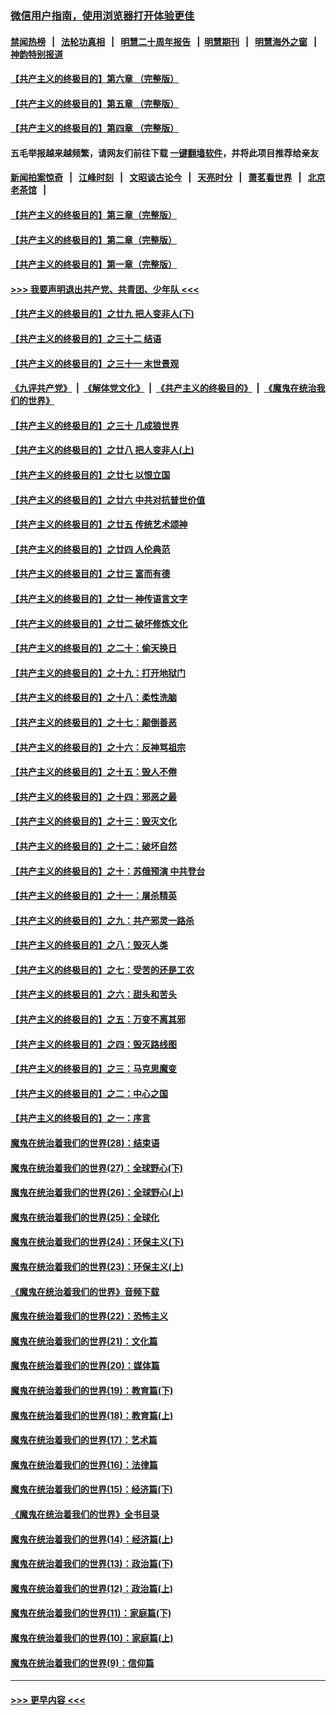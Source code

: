 ### [微信用户指南，使用浏览器打开体验更佳](https://github.com/gfw-breaker/banned-news1/blob/master/indexes/wechat-guide.md?t=0)
#### [禁闻热榜](热点新闻.md?t=0)  &nbsp;&nbsp;|&nbsp;&nbsp; [法轮功真相](https://github.com/gfw-breaker/truth/blob/master/README.md?t=0) &nbsp;&nbsp;|&nbsp;&nbsp; [明慧二十周年报告](https://github.com/gfw-breaker/mh-reports/blob/master/README.md?t=0) &nbsp;&nbsp;|&nbsp;&nbsp;[明慧期刊](https://github.com/gfw-breaker/mh-qikan) &nbsp;&nbsp;|&nbsp;&nbsp; [明慧海外之窗](https://github.com/gfw-breaker/mh-news/blob/master/README.md?t=0) &nbsp;&nbsp;|&nbsp;&nbsp; [神韵特别报道](https://github.com/gfw-breaker/mh-news/blob/master/shenyun.md?t=0)
#### [【共产主义的终极目的】第六章 （完整版）](../pages/nsc422/n11428913.md?t=02041522) 
#### [【共产主义的终极目的】第五章 （完整版）](../pages/nsc422/n11428912.md?t=02041522) 
#### [【共产主义的终极目的】第四章 （完整版）](../pages/nsc422/n11428907.md?t=02041522) 
#### 五毛举报越来越频繁，请网友们前往下载 [一键翻墙软件](https://github.com/gfw-breaker/ssr-accounts)，并将此项目推荐给亲友
#### [新闻拍案惊奇](https://github.com/gfw-breaker/banned-news1/blob/master/pages/link4.md) &nbsp;&nbsp;|&nbsp;&nbsp; [江峰时刻](https://github.com/gfw-breaker/banned-news1/blob/master/pages/link4.md) &nbsp;&nbsp;|&nbsp;&nbsp; [文昭谈古论今](https://github.com/gfw-breaker/banned-news1/blob/master/pages/link4.md) &nbsp;&nbsp;|&nbsp;&nbsp; [天亮时分](https://github.com/gfw-breaker/banned-news1/blob/master/pages/link4.md) &nbsp;&nbsp;|&nbsp;&nbsp; [萧茗看世界](https://github.com/gfw-breaker/banned-news1/blob/master/pages/link4.md) &nbsp;&nbsp;|&nbsp;&nbsp; [北京老茶馆](https://github.com/gfw-breaker/banned-news1/blob/master/pages/link4.md) &nbsp;&nbsp;|&nbsp;&nbsp; 
#### [【共产主义的终极目的】第三章（完整版）](../pages/nsc422/n11428848.md?t=02041522) 
#### [【共产主义的终极目的】第二章（完整版）](../pages/nsc422/n11428831.md?t=02041522) 
#### [【共产主义的终极目的】第一章（完整版）](../pages/nsc422/n11417651.md?t=02041522) 
#### [>>> 我要声明退出共产党、共青团、少年队 <<<](https://github.com/begood0513/goodnews/blob/master/quit/letter.md) 
#### [【共产主义的终极目的】之廿九 把人变非人(下)](../pages/nsc422/n11344140.md?t=02041522) 
#### [【共产主义的终极目的】之三十二 结语](../pages/nsc422/n11360535.md?t=02041522) 
#### [【共产主义的终极目的】之三十一 末世景观](../pages/nsc422/n11351129.md?t=02041522) 
#### [《九评共产党》](https://github.com/begood0513/9ping.md/blob/master/README.md) &nbsp;|&nbsp; [《解体党文化》](../../../../jtdwh.md/blob/master/README.md)  &nbsp;|&nbsp; [《共产主义的终极目的》](../../../../gczydzjmd.md/blob/master/README.md) &nbsp;|&nbsp; [《魔鬼在统治我们的世界》](../../../../mgztzwmdsj.md/blob/master/README.md) 
#### [【共产主义的终极目的】之三十 几成狼世界](../pages/nsc422/n11348280.md?t=02041522) 
#### [【共产主义的终极目的】之廿八 把人变非人(上)](../pages/nsc422/n11340492.md?t=02041522) 
#### [【共产主义的终极目的】之廿七 以恨立国](../pages/nsc422/n11336944.md?t=02041522) 
#### [【共产主义的终极目的】之廿六 中共对抗普世价值](../pages/nsc422/n11324785.md?t=02041522) 
#### [【共产主义的终极目的】之廿五 传统艺术颂神](../pages/nsc422/n11296396.md?t=02041522) 
#### [【共产主义的终极目的】之廿四 人伦典范](../pages/nsc422/n11296397.md?t=02041522) 
#### [【共产主义的终极目的】之廿三 富而有德](../pages/nsc422/n11283598.md?t=02041522) 
#### [【共产主义的终极目的】之廿一 神传语言文字](../pages/nsc422/n11263265.md?t=02041522) 
#### [【共产主义的终极目的】之廿二 破坏修炼文化](../pages/nsc422/n11245728.md?t=02041522) 
#### [【共产主义的终极目的】之二十：偷天换日](../pages/nsc422/n11238846.md?t=02041522) 
#### [【共产主义的终极目的】之十九：打开地狱门](../pages/nsc422/n11206376.md?t=02041522) 
#### [【共产主义的终极目的】之十八：柔性洗脑](../pages/nsc422/n11199994.md?t=02041522) 
#### [【共产主义的终极目的】之十七：颠倒善恶](../pages/nsc422/n11179782.md?t=02041522) 
#### [【共产主义的终极目的】之十六：反神骂祖宗](../pages/nsc422/n11166798.md?t=02041522) 
#### [【共产主义的终极目的】之十五：毁人不倦](../pages/nsc422/n11166792.md?t=02041522) 
#### [【共产主义的终极目的】之十四：邪恶之最](../pages/nsc422/n11150249.md?t=02041522) 
#### [【共产主义的终极目的】之十三：毁灭文化](../pages/nsc422/n11135227.md?t=02041522) 
#### [【共产主义的终极目的】之十二：破坏自然](../pages/nsc422/n11135214.md?t=02041522) 
#### [【共产主义的终极目的】之十：苏俄预演 中共登台](../pages/nsc422/n11118424.md?t=02041522) 
#### [【共产主义的终极目的】之十一：屠杀精英](../pages/nsc422/n11118442.md?t=02041522) 
#### [【共产主义的终极目的】之九：共产邪灵一路杀](../pages/nsc422/n11114139.md?t=02041522) 
#### [【共产主义的终极目的】之八：毁灭人类](../pages/nsc422/n11108503.md?t=02041522) 
#### [【共产主义的终极目的】之七：受苦的还是工农](../pages/nsc422/n11101809.md?t=02041522) 
#### [【共产主义的终极目的】之六：甜头和苦头](../pages/nsc422/n11096971.md?t=02041522) 
#### [【共产主义的终极目的】之五：万变不离其邪](../pages/nsc422/n11091285.md?t=02041522) 
#### [【共产主义的终极目的】之四：毁灭路线图](../pages/nsc422/n11086284.md?t=02041522) 
#### [【共产主义的终极目的】之三：马克思魔变](../pages/nsc422/n11061941.md?t=02041522) 
#### [【共产主义的终极目的】之二：中心之国](../pages/nsc422/n11047728.md?t=02041522) 
#### [【共产主义的终极目的】之一：序言](../pages/nsc422/n11086077.md?t=02041522) 
#### [魔鬼在统治着我们的世界(28)：结束语](../pages/nsc422/n10936246.md?t=02041522) 
#### [魔鬼在统治着我们的世界(27)：全球野心(下)](../pages/nsc422/n10928319.md?t=02041522) 
#### [魔鬼在统治着我们的世界(26)：全球野心(上)](../pages/nsc422/n10900318.md?t=02041522) 
#### [魔鬼在统治着我们的世界(25)：全球化](../pages/nsc422/n10788205.md?t=02041522) 
#### [魔鬼在统治着我们的世界(24)：环保主义(下)](../pages/nsc422/n10695307.md?t=02041522) 
#### [魔鬼在统治着我们的世界(23)：环保主义(上)](../pages/nsc422/n10688613.md?t=02041522) 
#### [《魔鬼在统治着我们的世界》音频下载](../pages/nsc422/n10635553.md?t=02041522) 
#### [魔鬼在统治着我们的世界(22)：恐怖主义](../pages/nsc422/n10614727.md?t=02041522) 
#### [魔鬼在统治着我们的世界(21)：文化篇](../pages/nsc422/n10597706.md?t=02041522) 
#### [魔鬼在统治着我们的世界(20)：媒体篇](../pages/nsc422/n10586579.md?t=02041522) 
#### [魔鬼在统治着我们的世界(19)：教育篇(下)](../pages/nsc422/n10564808.md?t=02041522) 
#### [魔鬼在统治着我们的世界(18)：教育篇(上)](../pages/nsc422/n10526970.md?t=02041522) 
#### [魔鬼在统治着我们的世界(17)：艺术篇](../pages/nsc422/n10499093.md?t=02041522) 
#### [魔鬼在统治着我们的世界(16)：法律篇](../pages/nsc422/n10485969.md?t=02041522) 
#### [魔鬼在统治着我们的世界(15)：经济篇(下)](../pages/nsc422/n10469975.md?t=02041522) 
#### [《魔鬼在统治着我们的世界》全书目录](../pages/nsc422/n10464261.md?t=02041522) 
#### [魔鬼在统治着我们的世界(14)：经济篇(上)](../pages/nsc422/n10457370.md?t=02041522) 
#### [魔鬼在统治着我们的世界(13)：政治篇(下)](../pages/nsc422/n10448270.md?t=02041522) 
#### [魔鬼在统治着我们的世界(12)：政治篇(上)](../pages/nsc422/n10444576.md?t=02041522) 
#### [魔鬼在统治着我们的世界(11)：家庭篇(下)](../pages/nsc422/n10440961.md?t=02041522) 
#### [魔鬼在统治着我们的世界(10)：家庭篇(上)](../pages/nsc422/n10435448.md?t=02041522) 
#### [魔鬼在统治着我们的世界(9)：信仰篇](../pages/nsc422/n10432159.md?t=02041522) 

----
#### [ >>> 更早内容 <<< ](../indexes/nsc422-earlier.md)
